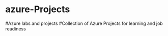 # azure-Projects
#Azure labs and projects
#Collection of Azure Projects for learning and job readiness
